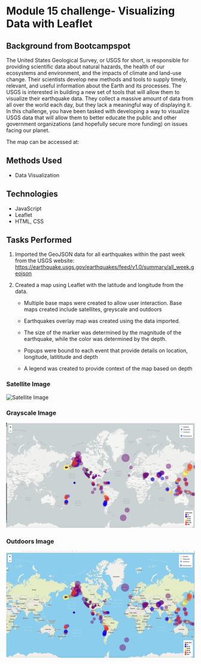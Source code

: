 # Module 15 challenge- Visualizing Data with Leaflet


## Background from Bootcampspot
The United States Geological Survey, or USGS for short, is responsible for providing scientific data about natural hazards, the health of our ecosystems and environment, and the impacts of climate and land-use change. Their scientists develop new methods and tools to supply timely, relevant, and useful information about the Earth and its processes.
The USGS is interested in building a new set of tools that will allow them to visualize their earthquake data. They collect a massive amount of data from all over the world each day, but they lack a meaningful way of displaying it. In this challenge, you have been tasked with developing a way to visualize USGS data that will allow them to better educate the public and other government organizations (and hopefully secure more funding) on issues facing our planet.

The map can be accessed at: 

## Methods Used
* Data Visualization

## Technologies
* JavaScript
* Leaflet
* HTML, CSS

## Tasks Performed

1. Imported the GeoJSON data for all earthquakes within the past week from the USGS website: 
https://earthquake.usgs.gov/earthquakes/feed/v1.0/summary/all_week.geojson

2. Created a map using Leaflet with the latitude and longitude from the data.

   * Multiple base maps were created to allow user interaction. Base maps created include satellites, greyscale and outdoors

   * Earthquakes overlay map was created using the data imported.
   
   * The size of the marker was determined by the magnitude of the earthquake, while the color was determined by the depth. 

   * Popups were bound to each event that provide details on location, longitude, latititude and depth

   * A legend was created to provide context of the map based on depth

### Satellite Image
![Satellite Image](Images/sattelite.png)

### Grayscale Image
![Grayscale Image](Images/grayscale.png)

### Outdoors Image
![Outdoors Image](Images/outdoors.png)


